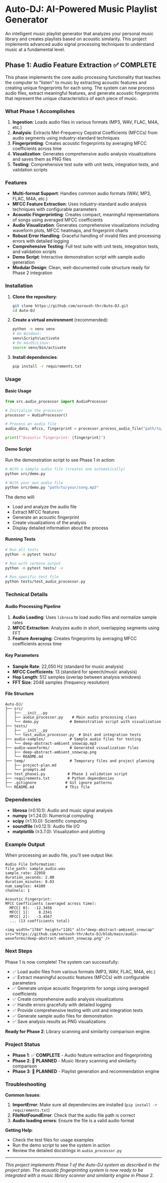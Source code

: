 # Auto-DJ: AI-Powered Music Playlist Generator

An intelligent music playlist generator that analyzes your personal music library and creates playlists based on acoustic similarity. This project implements advanced audio signal processing techniques to understand music at a fundamental level.

## Phase 1: Audio Feature Extraction ✅ COMPLETE

This phase implements the core audio processing functionality that teaches the computer to "listen" to music by extracting acoustic features and creating unique fingerprints for each song. The system can now process audio files, extract meaningful features, and generate acoustic fingerprints that represent the unique characteristics of each piece of music.

### What Phase 1 Accomplishes

1. **Ingestion**: Loads audio files in various formats (MP3, WAV, FLAC, M4A, etc.)
2. **Analysis**: Extracts Mel-Frequency Cepstral Coefficients (MFCCs) from audio segments using industry-standard techniques
3. **Fingerprinting**: Creates acoustic fingerprints by averaging MFCC coefficients across time
4. **Visualization**: Generates comprehensive audio analysis visualizations and saves them as PNG files
5. **Testing**: Comprehensive test suite with unit tests, integration tests, and validation scripts

### Features

- **Multi-format Support**: Handles common audio formats (WAV, MP3, FLAC, M4A, etc.)
- **MFCC Feature Extraction**: Uses industry-standard audio analysis techniques with configurable parameters
- **Acoustic Fingerprinting**: Creates compact, meaningful representations of songs using averaged MFCC coefficients
- **Audio Visualization**: Generates comprehensive visualizations including waveform plots, MFCC heatmaps, and fingerprint charts
- **Robust Error Handling**: Graceful handling of invalid files and processing errors with detailed logging
- **Comprehensive Testing**: Full test suite with unit tests, integration tests, and validation scripts
- **Demo Script**: Interactive demonstration script with sample audio generation
- **Modular Design**: Clean, well-documented code structure ready for Phase 2 integration

### Installation

1. **Clone the repository**:
   ```bash
   git clone https://github.com/soroush-thr/Auto-DJ.git
   cd Auto-DJ
   ```

2. **Create a virtual environment** (recommended):
   ```bash
   python -m venv venv
   # On Windows:
   venv\Scripts\activate
   # On macOS/Linux:
   source venv/bin/activate
   ```

3. **Install dependencies**:
   ```bash
   pip install -r requirements.txt
   ```

### Usage

#### Basic Usage

```python
from src.audio_processor import AudioProcessor

# Initialize the processor
processor = AudioProcessor()

# Process an audio file
audio_data, mfccs, fingerprint = processor.process_audio_file("path/to/your/song.mp3")

print(f"Acoustic fingerprint: {fingerprint}")
```

#### Demo Script

Run the demonstration script to see Phase 1 in action:

```bash
# With a sample audio file (creates one automatically)
python src/demo.py

# With your own audio file
python src/demo.py "path/to/your/song.mp3"
```

The demo will:
- Load and analyze the audio file
- Extract MFCC features
- Generate an acoustic fingerprint
- Create visualizations of the analysis
- Display detailed information about the process

#### Running Tests

```bash
# Run all tests
python -m pytest tests/

# Run with verbose output
python -m pytest tests/ -v

# Run specific test file
python tests/test_audio_processor.py
```

### Technical Details

#### Audio Processing Pipeline

1. **Audio Loading**: Uses `librosa` to load audio files and normalize sample rates
2. **MFCC Extraction**: Analyzes audio in short, overlapping segments using FFT
3. **Feature Averaging**: Creates fingerprints by averaging MFCC coefficients across time

#### Key Parameters

- **Sample Rate**: 22,050 Hz (standard for music analysis)
- **MFCC Coefficients**: 13 (standard for speech/music analysis)
- **Hop Length**: 512 samples (overlap between analysis windows)
- **FFT Size**: 2048 samples (frequency resolution)

#### File Structure

```
Auto-DJ/
├── src/
│   ├── __init__.py
│   ├── audio_processor.py    # Main audio processing class
│   └── demo.py              # Demonstration script with visualization
├── tests/
│   ├── __init__.py
│   └── test_audio_processor.py  # Unit and integration tests
├── audio-samples/           # Sample audio files for testing
│   └── deep-abstract-ambient_snowcap.mp3
├── audio-waveforms/         # Generated visualization files
│   ├── deep-abstract-ambient_snowcap.png
│   └── README.md
├── temp/                    # Temporary files and project planning
│   ├── project-plan.md
│   └── prompts.md
├── test_phase1.py          # Phase 1 validation script
├── requirements.txt        # Python dependencies
├── .gitignore             # Git ignore patterns
└── README.md              # This file
```

### Dependencies

- **librosa** (≥0.10.1): Audio and music signal analysis
- **numpy** (≥1.24.0): Numerical computing
- **scipy** (≥1.10.0): Scientific computing
- **soundfile** (≥0.12.1): Audio file I/O
- **matplotlib** (≥3.7.0): Visualization and plotting

### Example Output

When processing an audio file, you'll see output like:

```
Audio File Information:
file_path: sample_audio.wav
sample_rate: 22050
duration_seconds: 2.00
duration_minutes: 0.03
num_samples: 44100
channels: 1

Acoustic Fingerprint:
MFCC Coefficients (averaged across time):
  MFCC[ 0]:  -12.3456
  MFCC[ 1]:    8.2341
  MFCC[ 2]:   -3.4567
  ... (13 coefficients total)

<img width="1784" height="1181" alt="deep-abstract-ambient_snowcap" src="https://github.com/soroush-thr/Auto-DJ/blob/main/audio-waveforms/deep-abstract-ambient_snowcap.png" />

```

### Next Steps

Phase 1 is now complete! The system can successfully:
- ✅ Load audio files from various formats (MP3, WAV, FLAC, M4A, etc.)
- ✅ Extract meaningful acoustic features (MFCCs) with configurable parameters
- ✅ Generate unique acoustic fingerprints for songs using averaged coefficients
- ✅ Create comprehensive audio analysis visualizations
- ✅ Handle errors gracefully with detailed logging
- ✅ Provide comprehensive testing with unit and integration tests
- ✅ Generate sample audio files for demonstration
- ✅ Save analysis results as PNG visualizations

**Ready for Phase 2**: Library scanning and similarity comparison engine.

### Project Status

- **Phase 1**: ✅ **COMPLETE** - Audio feature extraction and fingerprinting
- **Phase 2**: 🔄 **PLANNED** - Music library scanning and similarity comparison
- **Phase 3**: 🔄 **PLANNED** - Playlist generation and recommendation engine

### Troubleshooting

**Common Issues**:

1. **ImportError**: Make sure all dependencies are installed (`pip install -r requirements.txt`)
2. **FileNotFoundError**: Check that the audio file path is correct
3. **Audio loading errors**: Ensure the file is a valid audio format

**Getting Help**:

- Check the test files for usage examples
- Run the demo script to see the system in action
- Review the detailed docstrings in `audio_processor.py`

---

*This project implements Phase 1 of the Auto-DJ system as described in the project plan. The acoustic fingerprinting system is now ready to be integrated with a music library scanner and similarity engine in Phase 2.*
